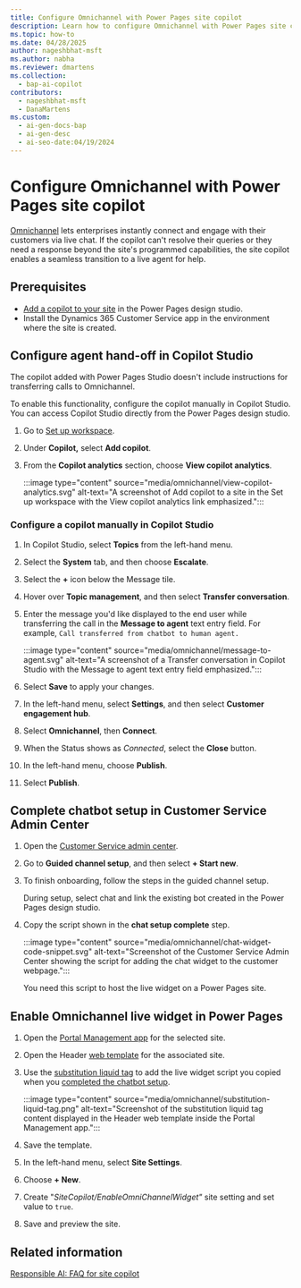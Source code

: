 ```yaml
---
title: Configure Omnichannel with Power Pages site copilot
description: Learn how to configure Omnichannel with Power Pages site copilot for seamless live agent escalation.
ms.topic: how-to
ms.date: 04/28/2025
author: nageshbhat-msft
ms.author: nabha
ms.reviewer: dmartens
ms.collection:
  - bap-ai-copilot
contributors:
  - nageshbhat-msft
  - DanaMartens
ms.custom:
  - ai-gen-docs-bap
  - ai-gen-desc
  - ai-seo-date:04/19/2024
---
```

# Configure Omnichannel with Power Pages site copilot

[Omnichannel](/dynamics365/customer-service/implement/introduction-omnichannel) lets enterprises instantly connect and engage with their customers via live chat. If the copilot can't resolve their queries or they need a response beyond the site's programmed capabilities, the site copilot enables a seamless transition to a live agent for help.

## Prerequisites

- [Add a copilot to your site](../getting-started/enable-chatbot.md#add-a-copilot) in the Power Pages design studio.
- Install the Dynamics 365 Customer Service app in the environment where the site is created.

## Configure agent hand-off in Copilot Studio

The copilot added with Power Pages Studio doesn't include instructions for transferring calls to Omnichannel.

To enable this functionality, configure the copilot manually in Copilot Studio. You can access Copilot Studio directly from the Power Pages design studio.

1. Go to [Set up workspace](setup-workspace.md).
1. Under **Copilot,** select **Add copilot**.
1. From the **Copilot analytics** section, choose **View copilot analytics**.

    :::image type="content" source="media/omnichannel/view-copilot-analytics.svg" alt-text="A screenshot of Add copilot to a site in the Set up workspace with the View copilot analytics link emphasized.":::

### Configure a copilot manually in Copilot Studio

1. In Copilot Studio, select **Topics** from the left-hand menu.
1. Select the **System** tab, and then choose **Escalate**.
1. Select  the **+** icon below the Message tile.
1. Hover over **Topic management**, and then select **Transfer conversation**.
1. Enter the message you'd like displayed to the end user while transferring the call in the **Message to agent** text entry field. For example, `Call transferred from chatbot to human agent.`

    :::image type="content" source="media/omnichannel/message-to-agent.svg" alt-text="A screenshot of a Transfer conversation in Copilot Studio with the Message to agent text entry field emphasized.":::

1. Select **Save** to apply your changes.
1. In the left-hand menu, select **Settings**, and then select **Customer engagement hub**.
1. Select **Omnichannel**, then **Connect**.
1. When the Status shows as *Connected*, select the **Close** button.
1. In the left-hand menu, choose **Publish**.
1. Select **Publish**.

## Complete chatbot setup in Customer Service Admin Center

1. Open the [Customer Service admin center](/dynamics365/customer-service/implement/cs-admin-center).

1. Go to **Guided channel setup**, and then select **+ Start new**.

1. To finish onboarding, follow the steps in the guided channel setup.

    During setup, select chat and link the existing bot created in the Power Pages design studio.

1. Copy the script shown in the **chat setup complete** step.

    :::image type="content" source="media/omnichannel/chat-widget-code-snippet.svg" alt-text="Screenshot of the Customer Service Admin Center showing the script for adding the chat widget to the customer webpage.":::

    You need this script to host the live widget on a Power Pages site.

## Enable Omnichannel live widget in Power Pages

1. Open the [Portal Management app](portal-management-app.md) for the selected site.
1. Open the Header [web template](web-templates.md) for the associated site.
1. Use the [substitution liquid tag](liquid/template-tags.md#substitution) to add the live widget script you copied when you [completed the chatbot setup](#complete-chatbot-setup-in-customer-service-admin-center).

    :::image type="content" source="media/omnichannel/substitution-liquid-tag.png" alt-text="Screenshot of the substitution liquid tag content displayed in the Header web template inside the Portal Management app.":::

1. Save the template.
1. In the left-hand menu, select **Site Settings**.
1. Choose **+ New**.
1. Create "*SiteCopilot/EnableOmniChannelWidget"* site setting and set value to `true`.
1. Save and preview the site.

## Related information

[Responsible AI: FAQ for site copilot](../faqs-chatbot.md)